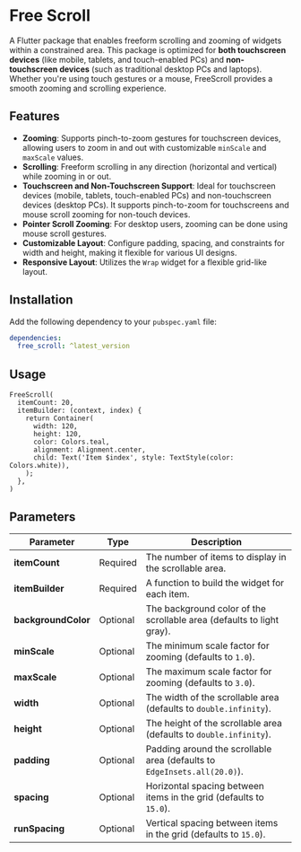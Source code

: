 # Free Scroll

A Flutter package that enables freeform scrolling and zooming of widgets within a constrained area. This package is optimized for **both touchscreen devices** (like mobile, tablets, and touch-enabled PCs) and **non-touchscreen devices** (such as traditional desktop PCs and laptops). Whether you're using touch gestures or a mouse, FreeScroll provides a smooth zooming and scrolling experience.

## Features

- **Zooming**: Supports pinch-to-zoom gestures for touchscreen devices, allowing users to zoom in and out with customizable `minScale` and `maxScale` values.
- **Scrolling**: Freeform scrolling in any direction (horizontal and vertical) while zooming in or out.
- **Touchscreen and Non-Touchscreen Support**: Ideal for touchscreen devices (mobile, tablets, touch-enabled PCs) and non-touchscreen devices (desktop PCs). It supports pinch-to-zoom for touchscreens and mouse scroll zooming for non-touch devices.
- **Pointer Scroll Zooming**: For desktop users, zooming can be done using mouse scroll gestures.
- **Customizable Layout**: Configure padding, spacing, and constraints for width and height, making it flexible for various UI designs.
- **Responsive Layout**: Utilizes the `Wrap` widget for a flexible grid-like layout.

## Installation

Add the following dependency to your `pubspec.yaml` file:

```yaml
dependencies:
  free_scroll: ^latest_version
```


## Usage


```
FreeScroll(
  itemCount: 20,
  itemBuilder: (context, index) {
    return Container(
      width: 120,
      height: 120,
      color: Colors.teal,
      alignment: Alignment.center,
      child: Text('Item $index', style: TextStyle(color: Colors.white)),
    );
  },
)
```


## Parameters

| **Parameter**         | **Type**   | **Description**                                                                                                                                                 |
|-----------------------|------------|-----------------------------------------------------------------------------------------------------------------------------------------------------------------|
| **itemCount**          | Required   | The number of items to display in the scrollable area.                                                                                                         |
| **itemBuilder**        | Required   | A function to build the widget for each item.                                                                                                                   |
| **backgroundColor**    | Optional   | The background color of the scrollable area (defaults to light gray).                                                                                         |
| **minScale**           | Optional   | The minimum scale factor for zooming (defaults to `1.0`).                                                                                                     |
| **maxScale**           | Optional   | The maximum scale factor for zooming (defaults to `3.0`).                                                                                                     |
| **width**              | Optional   | The width of the scrollable area (defaults to `double.infinity`).                                                                                             |
| **height**             | Optional   | The height of the scrollable area (defaults to `double.infinity`).                                                                                            |
| **padding**            | Optional   | Padding around the scrollable area (defaults to `EdgeInsets.all(20.0)`).                                                                                      |
| **spacing**            | Optional   | Horizontal spacing between items in the grid (defaults to `15.0`).                                                                                           |
| **runSpacing**         | Optional   | Vertical spacing between items in the grid (defaults to `15.0`).                                                                                             |
